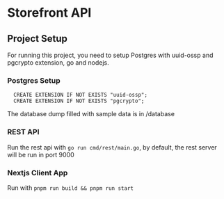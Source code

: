 # Storefront API

## Project Setup

For running this project, you need to setup Postgres with uuid-ossp and pgcrypto extension, go and nodejs.

### Postgres Setup

```
  CREATE EXTENSION IF NOT EXISTS "uuid-ossp";
  CREATE EXTENSION IF NOT EXISTS "pgcrypto";
```

The database dump filled with sample data is in /database

### REST API

Run the rest api with `go run cmd/rest/main.go`, by default, the rest server will be run in port 9000

### Nextjs Client App

Run with `pnpm run build && pnpm run start`

##
